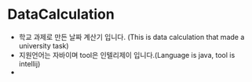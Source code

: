 # DataCalculation

<ul>
  <li> 학교 과제로 만든 날짜 계산기 입니다. (This is data calculation that made a university task)</li>
  <li> 지원언어는 자바이며 tool은 인텔리제이 입니다.(Language is java, tool is intellij)<li>
</ul>
